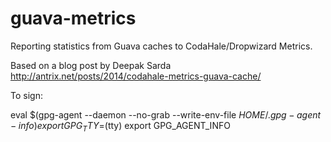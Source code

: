 guava-metrics
=============

Reporting statistics from Guava caches to CodaHale/Dropwizard Metrics.

Based on a blog post by Deepak Sarda 
http://antrix.net/posts/2014/codahale-metrics-guava-cache/

 


To sign:

eval $(gpg-agent --daemon --no-grab --write-env-file $HOME/.gpg-agent-info)
export GPG_TTY=$(tty)
export GPG_AGENT_INFO